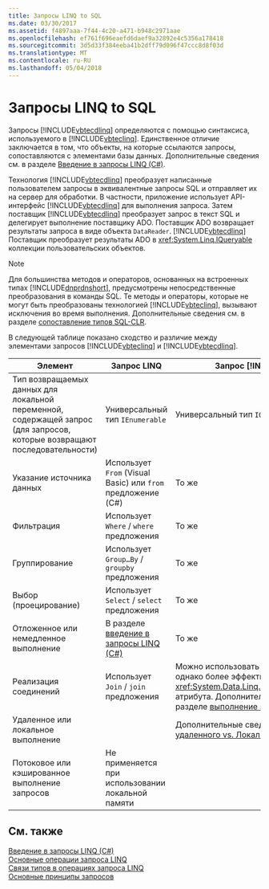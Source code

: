 ```yaml
---
title: Запросы LINQ to SQL
ms.date: 03/30/2017
ms.assetid: f4897aaa-7f44-4c20-a471-b948c2971aae
ms.openlocfilehash: ef761f696eaefd6daef9a32892e4c5356a178418
ms.sourcegitcommit: 3d5d33f384eeba41b2dff79d096f47ccc8d8f03d
ms.translationtype: MT
ms.contentlocale: ru-RU
ms.lasthandoff: 05/04/2018
---
```

# <a name="linq-to-sql-queries"></a>Запросы LINQ to SQL
Запросы [!INCLUDE[vbtecdlinq](../../../../../../includes/vbtecdlinq-md.md)] определяются с помощью синтаксиса, используемого в [!INCLUDE[vbteclinq](../../../../../../includes/vbteclinq-md.md)]. Единственное отличие заключается в том, что объекты, на которые ссылаются запросы, сопоставляются с элементами базы данных. Дополнительные сведения см. в разделе [Введение в запросы LINQ (C#)](~/docs/csharp/programming-guide/concepts/linq/introduction-to-linq-queries.md).  
  
 Технология [!INCLUDE[vbtecdlinq](../../../../../../includes/vbtecdlinq-md.md)] преобразует написанные пользователем запросы в эквивалентные запросы SQL и отправляет их на сервер для обработки. В частности, приложение использует API-интерфейс [!INCLUDE[vbtecdlinq](../../../../../../includes/vbtecdlinq-md.md)] для выполнения запроса. Затем поставщик [!INCLUDE[vbtecdlinq](../../../../../../includes/vbtecdlinq-md.md)] преобразует запрос в текст SQL и делегирует выполнение поставщику ADO. Поставщик ADO возвращает результаты запроса в виде объекта `DataReader`. [!INCLUDE[vbtecdlinq](../../../../../../includes/vbtecdlinq-md.md)] Поставщик преобразует результаты ADO в <xref:System.Linq.IQueryable> коллекции пользовательских объектов.  
  
> [!NOTE]
>  Для большинства методов и операторов, основанных на встроенных типах [!INCLUDE[dnprdnshort](../../../../../../includes/dnprdnshort-md.md)], предусмотрены непосредственные преобразования в команды SQL. Те методы и операторы, которые не могут быть преобразованы технологией [!INCLUDE[vbteclinq](../../../../../../includes/vbteclinq-md.md)], вызывают исключения во время выполнения. Дополнительные сведения см. в разделе [сопоставление типов SQL-CLR](../../../../../../docs/framework/data/adonet/sql/linq/sql-clr-type-mapping.md).  
  
 В следующей таблице показано сходство и различие между элементами запросов [!INCLUDE[vbteclinq](../../../../../../includes/vbteclinq-md.md)] и [!INCLUDE[vbtecdlinq](../../../../../../includes/vbtecdlinq-md.md)].  
  
|Элемент|Запрос LINQ|Запрос [!INCLUDE[vbtecdlinq](../../../../../../includes/vbtecdlinq-md.md)]|  
|----------|----------------|----------------------------------------------------------------------|  
|Тип возвращаемых данных для локальной переменной, содержащей запрос (для запросов, которые возвращают последовательности)|Универсальный тип `IEnumerable`|Универсальный тип `IQueryable`|  
|Указание источника данных|Использует `From` (Visual Basic) или `from` предложение (C#)|То же|  
|Фильтрация|Использует `Where` / `where` предложения|То же|  
|Группирование|Использует `Group…By` / `groupby` предложения|То же|  
|Выбор (проецирование)|Использует `Select` / `select` предложения|То же|  
|Отложенное или немедленное выполнение|В разделе [введение в запросы LINQ (C#)](~/docs/csharp/programming-guide/concepts/linq/introduction-to-linq-queries.md)|То же|  
|Реализация соединений|Использует `Join` / `join` предложения|Можно использовать `Join` / `join` предложение, однако более эффективно использовать <xref:System.Data.Linq.Mapping.AssociationAttribute> атрибута. Дополнительные сведения см. в разделе [выполнение запросов в связях](../../../../../../docs/framework/data/adonet/sql/linq/querying-across-relationships.md).|  
|Удаленное или локальное выполнение||Дополнительные сведения см. в разделе [удаленного vs. Локальное выполнение](../../../../../../docs/framework/data/adonet/sql/linq/remote-vs-local-execution.md).|  
|Потоковое или кэшированное выполнение запросов|Не применяется при использовании локальной памяти||  
  
## <a name="see-also"></a>См. также  
 [Введение в запросы LINQ (C#)](~/docs/csharp/programming-guide/concepts/linq/introduction-to-linq-queries.md)  
 [Основные операции запроса LINQ](~/docs/csharp/programming-guide/concepts/linq/basic-linq-query-operations.md)  
 [Связи типов в операциях запроса LINQ](~/docs/csharp/programming-guide/concepts/linq/type-relationships-in-linq-query-operations.md)  
 [Основные принципы запросов](../../../../../../docs/framework/data/adonet/sql/linq/query-concepts.md)
